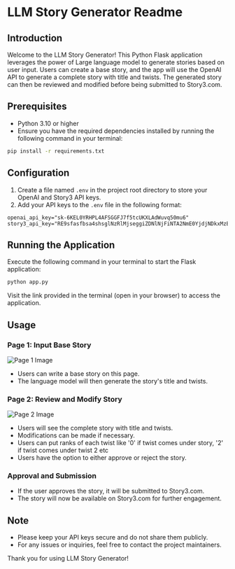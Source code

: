# LLM Story Generator Readme

## Introduction

Welcome to the LLM Story Generator! This Python Flask application leverages the power of Large language model to generate stories based on user input. Users can create a base story, and the app will use the OpenAI API to generate a complete story with title and twists. The generated story can then be reviewed and modified before being submitted to Story3.com.

## Prerequisites

- Python 3.10 or higher
- Ensure you have the required dependencies installed by running the following command in your terminal:

```bash
pip install -r requirements.txt
```

## Configuration

1. Create a file named `.env` in the project root directory to store your OpenAI and Story3 API keys.
2. Add your API keys to the `.env` file in the following format:

```env
openai_api_key="sk-6KEL0YRHPL4AFSGGFJ7f5tcUKXLAdWuvq50mu6"
story3_api_key="RE9sfasfbsa4shsglNzRlMjseggiZDNlNjFiNTA2NmE0YjdjNDkxMzExZmY2YjZhNTJm"
```

## Running the Application

Execute the following command in your terminal to start the Flask application:

```bash
python app.py
```

Visit the link provided in the terminal (open in your browser) to access the application.

## Usage

### Page 1: Input Base Story

![Page 1 Image](https://i.ibb.co/tQX71t0/Screenshot-616.png)

- Users can write a base story on this page.
- The language model will then generate the story's title and twists.

### Page 2: Review and Modify Story

![Page 2 Image](https://i.ibb.co/KbQQdGr/Screenshot-619.png)

- Users will see the complete story with title and twists.
- Modifications can be made if necessary.
- Users can put ranks of each twist like '0' if twist comes under story, '2' if twist comes under twist 2 etc
- Users have the option to either approve or reject the story.

### Approval and Submission

- If the user approves the story, it will be submitted to Story3.com.
- The story will now be available on Story3.com for further engagement.

## Note

- Please keep your API keys secure and do not share them publicly.
- For any issues or inquiries, feel free to contact the project maintainers.

Thank you for using LLM Story Generator!
